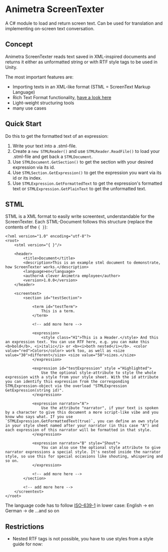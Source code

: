 # Animetra ScreenTexter
A C# module to load and return screen text.
Can be used for translation and implementing on-screen text conversation.

## Concept

Animetra ScreenTexter reads text saved in XML-inspired documents and returns it either as unformatted string or with RTF style tags to be used in Unity.

The most important features are:

- Importing texts in an XML-like format (STML = ScreenText Markup Language)
- Rich Text Format functionality, [have a look here](https://docs.unity3d.com/Packages/com.unity.ugui@3.0/manual/StyledText.html)
- Light-weight structuring tools
- many use cases

## Quick Start

Do this to get the formatted text of an expression:

1. Write your text into a .stml-file.
1. Create a `new STMLReader()` and use `STMLReader.ReadFile()` to load your .stml-file and get back a `STMLDocument`.
1. Use `STMLDocument.GetSection()` to get the section with your desired expression via its id.
1. Use `STMLSection.GetExpression()` to get the expression you want via its id or its index.
1. Use `STMLExpression.GetFormattedText` to get the expression's formatted text or `STMLExpression.GetPlainText` to get the unformatted text.

## STML

STML is a XML format to easily write screentext, understandable for the ScreenTexter.
Each STML-Document follows this structure (replace the contents of the `{ }`):


	<?xml version="1.0" encoding="utf-8"?>
	<root>
		<stml version="{ }"/>
	
		<header>
			<title>Document</title>
			<description>This is an example stml document to demonstrate, how ScreenTexter works.</description>
			<language>en</language>
			<author>A clever Animetra employee</author>
			<version>1.0.0</version>
		</header>

		<screentext>
			<section id="testSection">
			
				<term id="testTerm">
					This is a term.
				</term>
			
				<!-- add more here -->
				
				<expression>
					<style class="H1">This is a Header.</style> And this an expression text. You can use RTF here, e.g. you can make this <b>bold</b>, <i>italic</i> or <b><i>both nested</i></b>. <color value="red">Colors</color> work too, as well as <size value="30">different</size> <size value="50">sizes.</size>
				</expression>
			
				<expression id="testExpression" style ="Highlighted">
					Use the optional style-attribute to style the whole expression with a style from your style sheet. With the id attribute you can identify this expression from the corresponding STMLExpression-object via the overload "STMLExpression GetExpression(string id)".
				</expression>
			
				<expression narrator="A">
					Use the attribute "narrator", if your text is spoken by a character to give this document a more script-like vibe and you know who says what. If you use `STMLExpression.GetFormattedText(true)`, you can define an own style in your style sheet named after your narrator (in this case "A") and each expression of this narrator will be formatted in that style.
				</expression>
		
				<expression narrator="B" style="Shout">
					You can also use the optional style attribute to give narrator expressions a special style. It's nested inside the narrator style, so use this for special occasions like shouting, whispering and so on.
				</expression>
			
				<!-- add more here -->
			</section>
	
			<!-- add more here -->
		</screentext>
	</root>



The language code has to follow [ISO-639-1](https://en.wikipedia.org/wiki/List_of_ISO_639_language_codes) in lower case:
English -> en
German -> de
...and so on


## Restrictions

- Nested RTF tags is not possible, you have to use styles from a style guide for now:
